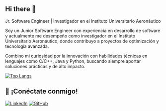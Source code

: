 ## Hi there 👋

Jr. Software Engineer | Investigador en el Instituto Universitario Aeronáutico

Soy un Junior Software Engineer con experiencia en desarrollo de software y actualmente me desempeño como investigador en el Instituto Universitario Aeronáutico, donde contribuyo a proyectos de optimización y tecnología avanzada. 

Combino mi curiosidad por la innovación con habilidades técnicas en lenguajes como C/C++, Java y Python, buscando siempre aportar soluciones prácticas y de alto impacto.



[![Top Langs](https://github-stats-smoky-zeta.vercel.app/api/top-langs/?layout=compact&theme=radical&username=gcamargot)](https://github-stats-smoky-zeta.vercel.app/api/top-langs/?layout=compact&theme=radical&username=gcamargot)

## 🤝 **¡Conéctate conmigo!**
[![LinkedIn](https://img.shields.io/badge/LinkedIn-Gastón%20Camargo-blue?logo=linkedin&style=flat)](https://linkedin.com/in/gcamargo221)
[![GitHub](https://img.shields.io/badge/GitHub-Gastón%20Camargo-lightgrey?logo=github&style=flat)](https://github.com/gcamargot)

<!--
**gcamargot/gcamargot** is a ✨ _special_ ✨ repository because its `README.md` (this file) appears on your GitHub profile.

Here are some ideas to get you started:

- 🔭 I’m currently working on ...
- 🌱 I’m currently learning ...
- 👯 I’m looking to collaborate on ...
- 🤔 I’m looking for help with ...
- 💬 Ask me about ...
- 📫 How to reach me: ...
- 😄 Pronouns: ...
- ⚡ Fun fact: ...
-->
